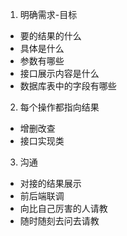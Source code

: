 1. 明确需求-目标
- 要的结果的什么
- 具体是什么
- 参数有哪些
- 接口展示内容是什么
- 数据库表中的字段有哪些

2. 每个操作都指向结果
- 增删改查
- 接口实现类

3. 沟通

- 对接的结果展示
- 前后端联调
- 向比自己厉害的人请教
- 随时随刻去问去请教
